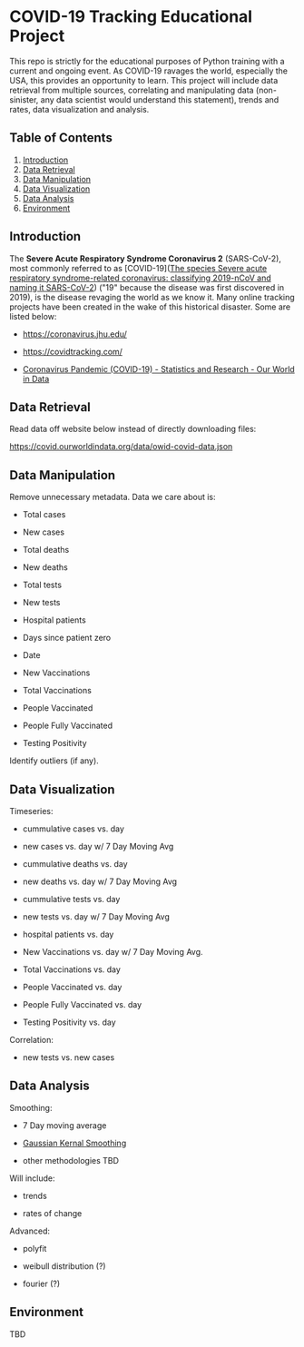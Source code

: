 # COVID-19 Tracking Educational Project

This repo is strictly for the educational purposes of Python training with a current and ongoing event. As COVID-19 ravages the world, especially the USA, this provides an opportunity to learn. This project will include data retrieval from multiple sources, correlating and manipulating data (non-sinister, any data scientist would understand this statement), trends and rates, data visualization and analysis.

## Table of Contents

1. [Introduction](#introduction)
2. [Data Retrieval](#data-retrieval)
3. [Data Manipulation](#data-manipulation)
4. [Data Visualization](#data-visualization)
5. [Data Analysis](#data-analysis)
6. [Environment](#environment)

## Introduction

The **Severe Acute Respiratory Syndrome Coronavirus 2** (SARS-CoV-2), most commonly referred to as [COVID-19]([The species Severe acute respiratory syndrome-related coronavirus: classifying 2019-nCoV and naming it SARS-CoV-2](https://www.ncbi.nlm.nih.gov/pmc/articles/PMC7095448/)) ("19" because the disease was first discovered in 2019), is the disease revaging the world as we know it. Many online tracking projects have been created in the wake of this historical disaster. Some are listed below:

- https://coronavirus.jhu.edu/

- https://covidtracking.com/

- [Coronavirus Pandemic (COVID-19) - Statistics and Research - Our World in Data](https://ourworldindata.org/coronavirus)
  
  

## Data Retrieval

Read data off website below instead of directly downloading files:

https://covid.ourworldindata.org/data/owid-covid-data.json

## Data Manipulation

Remove unnecessary metadata. Data we care about is:

- Total cases

- New cases

- Total deaths

- New deaths

- Total tests

- New tests

- Hospital patients

- Days since patient zero

- Date

- New Vaccinations

- Total Vaccinations

- People Vaccinated

- People Fully Vaccinated

- Testing Positivity

Identify outliers (if any).

## Data Visualization

Timeseries:

- cummulative cases vs. day

- new cases vs. day w/ 7 Day Moving Avg

- cummulative deaths vs. day

- new deaths vs. day w/ 7 Day Moving Avg

- cummulative tests vs. day

- new tests vs. day w/ 7 Day Moving Avg

- hospital patients vs. day

- New Vaccinations vs. day w/ 7 Day Moving Avg.

- Total Vaccinations vs. day

- People Vaccinated vs. day

- People Fully Vaccinated vs. day

- Testing Positivity vs. day

Correlation:

- new tests vs. new cases



## Data Analysis

Smoothing: 
- 7 Day moving average

- [Gaussian Kernal Smoothing](https://en.wikipedia.org/wiki/Kernel_smoother)

- other methodologies TBD

Will include:

- trends

- rates of change

Advanced:

- polyfit

- weibull distribution (?)

- fourier (?)



## Environment

TBD
